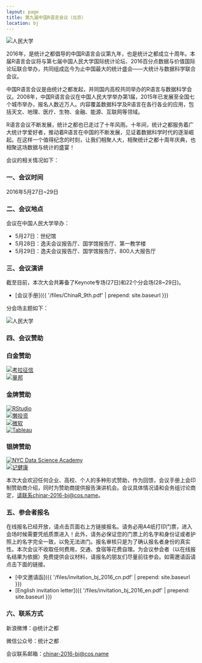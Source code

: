```yaml
---
layout: page
title: 第九届中国R语言会议（北京）
location: bj
---
```


<!-- picture -->
<div class="row">
  <div class="col-md-10 col-md-offset-1 text-center">
    <img src="{{ '/img/ruc2.jpg' | prepend: site.qiniubaseurl }}" alt="人民大学" class="img-responsive" />
  </div>
</div>

2016年，是统计之都倡导的中国R语言会议第九年，也是统计之都成立十周年。本届R语言会议将与第七届中国人民大学国际统计论坛、2016百分点数据与价值国际论坛联合举办，共同组成迄今为止中国最大的统计盛会——大统计与数据科学联合会议。

中国R语言会议是由统计之都发起，并同国内高校共同举办的R语言与数据科学会议。2008年，中国R语言会议在中国人民大学举办第1届，2015年已发展至全国七个城市举办，报名人数近万人。内容覆盖数据科学及R语言在各行各业的应用，包括天文、地理、医疗、生物、金融、能源、互联网等领域。

R语言会议不断发展，统计之都也已走过了十年风雨。十年间，统计之都服务着广大统计学爱好者，推动着R语言在中国的不断发展，见证着数据科学时代的逐渐崛起。在这样一个值得纪念的时刻，让我们相聚人大，相聚统计之都十周年庆典，也相聚这场数据与统计的盛宴！

会议的相关情况如下：

### 一、会议时间

2016年5月27日~29日

### 二、会议地点

会议在中国人民大学举办：

* 5月27日：世纪馆
* 5月28日：逸夫会议报告厅、国学馆报告厅、第一教学楼
* 5月29日：逸夫会议报告厅、国学馆报告厅、800人大报告厅

### 三、会议演讲

截至目前，本次大会共筹备了Keynote专场(27日)和22个分会场(28~29日)。

- [会议手册]({{ '/files/ChinaR_9th.pdf' | prepend: site.baseurl }})


分会场主题如下：

<!-- picture -->
<div class="row">
  <div class="col-md-10 col-md-offset-1 text-center">
    <img src="{{ '/img/table.png' | prepend: site.qiniubaseurl }}" alt="人民大学" class="img-responsive" />
  </div>
</div>


### 四、会议赞助

<h3 class ="text-center">白金赞助</h3>

<div class="row">
  <div class="col-md-4 col-md-offset-2 aligncenter client">
    <a href="http://www.kaolazhengxin.com/" title="考拉征信" target="_blank">
      <img src="{{ '/img/logo-kaola.jpg' | prepend: site.qiniubaseurl }}" alt="考拉征信" class="img-responsive center-block" />
    </a>
  </div>

  <div class="col-md-4 aligncenter client">
    <a href="http://www.quanttech.cn/" title="量邦" target="_blank">
      <img src="{{ '/img/logo-liangbang.jpg' | prepend: site.qiniubaseurl }}" alt="量邦" class="img-responsive center-block" />
    </a>
  </div>
</div>


<h3 class="text-center">金牌赞助</h3>

<div class="row">

  <div class="col-md-3 aligncenter client">
    <a href="http://www.rstudio.com/" title="Rsudio" target="_blank">
      <img src="{{ '/img/logo-rstudio.png' | prepend: site.baseurl }}" alt="RStudio" class="img-responsive center-block" />
    </a>
  </div>

  <div class="col-md-3 aligncenter client">
    <a href="http://lantouzi.com/" title="懒投资" target="_blank">
      <img src="{{ '/img/logo-lantouzi.png' | prepend: site.baseurl }}" alt="懒投资" class="img-responsive center-block" />
    </a>
  </div>

  <div class="col-md-3 aligncenter client">
    <a href="https://www.microsoft.com/zh-cn" title="微软" target="_blank">
      <img src="{{ '/img/logo-microsoft.png' | prepend: site.baseurl }}" alt="微软" class="img-responsive center-block" />
    </a>
  </div>

  <div class="col-md-3 aligncenter client">
    <a href="http://www.tableau.com/" title="Tableau" target="_blank">
      <img src="{{ '/img/logo-tableau.jpg' | prepend: site.baseurl }}" alt="Tableau" class="img-responsive center-block" />
    </a>
  </div>

</div>

<h3 class="text-center">银牌赞助</h3>

<div class="row">

  <div class="col-md-3 col-md-offset-3 aligncenter client">
    <a href="http://nycdatascience.com/" title="NYC Data Science Academy" target="_blank">
      <img src="{{ '/img/logo-nycdsa.png' | prepend: site.baseurl }}" alt="NYC Data Science Academy" class="img-responsive center-block" />
    </a>
  </div>

  <div class="col-md-3 aligncenter client">
    <a href="http://www.jjklife.com/" title="记健康" target="_blank">
      <img src="{{ '/img/logo-jjk.png' | prepend: site.baseurl }}" alt="记健康" class="img-responsive center-block" />
    </a>
  </div>

</div>


本次大会欢迎任何企业、高校、个人的多种形式赞助，作为回馈，会议手册上会印制赞助商介绍，同时为赞助商提供报告演讲机会。会议具体情况请和会务组讨论商定，请联系chinar-2016-bj@cos.name。

### 五、参会者报名

在线报名已经开放，请点击页面右上方链接报名。请务必用A4纸打印门票，进入会场时候需要凭纸质票进入！此外，请务必保证您的门票上的名字和身份证或者护照上的名字完全一致，以免无法进门。报名审核只是为了确认报名者身份的真实性。本次会议不收取任何费用，交通、食宿等花费自理。为会议参会者（以在线报名结果为依据）免费提供会议材料，请报名的朋友们尽量前往参会。如需邀请函请点击下面的链接。

- [中文邀请函]({{ '/files/invitation_bj_2016_cn.pdf' | prepend: site.baseurl }})
- [English invitation letter]({{ '/files/invitation_bj_2016_en.pdf' | prepend: site.baseurl }})

### 六、联系方式

新浪微博：@统计之都

微信公众号：统计之都

会议联系邮箱：chinar-2016-bj@cos.name
